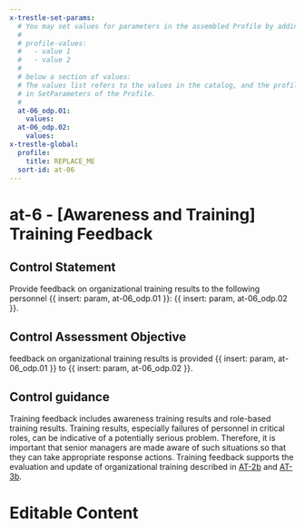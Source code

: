 ```yaml
---
x-trestle-set-params:
  # You may set values for parameters in the assembled Profile by adding
  #
  # profile-values:
  #   - value 1
  #   - value 2
  #
  # below a section of values:
  # The values list refers to the values in the catalog, and the profile-values represent values
  # in SetParameters of the Profile.
  #
  at-06_odp.01:
    values:
  at-06_odp.02:
    values:
x-trestle-global:
  profile:
    title: REPLACE_ME
  sort-id: at-06
---
```


# at-6 - \[Awareness and Training\] Training Feedback

## Control Statement

Provide feedback on organizational training results to the following personnel {{ insert: param, at-06_odp.01 }}: {{ insert: param, at-06_odp.02 }}.

## Control Assessment Objective

feedback on organizational training results is provided {{ insert: param, at-06_odp.01 }} to {{ insert: param, at-06_odp.02 }}.

## Control guidance

Training feedback includes awareness training results and role-based training results. Training results, especially failures of personnel in critical roles, can be indicative of a potentially serious problem. Therefore, it is important that senior managers are made aware of such situations so that they can take appropriate response actions. Training feedback supports the evaluation and update of organizational training described in [AT-2b](#at-2_smt.b) and [AT-3b](#at-3_smt.b).

# Editable Content

<!-- Make additions and edits below -->
<!-- The above represents the contents of the control as received by the profile, prior to additions. -->
<!-- If the profile makes additions to the control, they will appear below. -->
<!-- The above markdown may not be edited but you may edit the content below, and/or introduce new additions to be made by the profile. -->
<!-- If there is a yaml header at the top, parameter values may be edited. Use --set-parameters to incorporate the changes during assembly. -->
<!-- The content here will then replace what is in the profile for this control, after running profile-assemble. -->
<!-- The current profile has no added parts for this control, but you may add new ones here. -->
<!-- Each addition must have a heading either of the form ## Control my_addition_name -->
<!-- or ## Part a. (where the a. refers to one of the control statement labels.) -->
<!-- "## Control" parts are new parts added after the statement part. -->
<!-- "## Part" parts are new parts added into the top-level statement part with that label. -->
<!-- Subparts may be added with nested hash levels of the form ### My Subpart Name -->
<!-- underneath the parent ## Control or ## Part being added -->
<!-- See https://ibm.github.io/compliance-trestle/tutorials/ssp_profile_catalog_authoring/ssp_profile_catalog_authoring for guidance. -->
